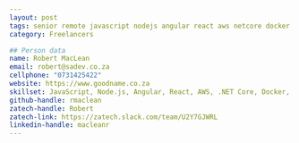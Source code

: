 ```yaml
---
layout: post
tags: senior remote javascript nodejs angular react aws netcore docker web deno api kotlin architecture cloud azure gcp typescript github terraform graphql rest vuejs nuxt next nx mentoring hybrid onprem
category: Freelancers

## Person data
name: Robert MacLean
email: robert@sadev.co.za
cellphone: "0731425422"
website: https://www.goodname.co.za
skillset: JavaScript, Node.js, Angular, React, AWS, .NET Core, Docker, Web, Deno, API, Kotlin, Architecture, Cloud, Azure, GCP, TypeScript, GitHub, Terraform, GraphQL, REST, Vue.js, Nuxt, Next, NX
github-handle: rmaclean
zatech-handle: Robert
zatech-link: https://zatech.slack.com/team/U2Y7GJWRL
linkedin-handle: macleanr
---
```

